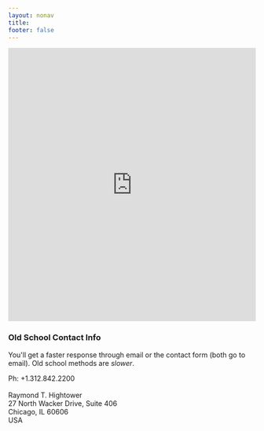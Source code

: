 ```yaml
---
layout: nonav
title: 
footer: false
---
```


<iframe height="557" allowTransparency="true" frameborder="0" scrolling="no" style="width:100%;border:none"  src="https://rayhightower.wufoo.com/embed/zzuj7f40zv17uz/"><a href="https://rayhightower.wufoo.com/forms/zzuj7f40zv17uz/">Fill out my Wufoo form!</a></iframe><div id="wuf-adv" style="font-family:inherit;font-size: small;color:#a7a7a7;text-align:center;display:block;"></div>


### Old School Contact Info

You'll get a faster response through email or the contact form (both go to email). Old school methods are _slower_.

Ph: +1.312.842.2200<br/>
&nbsp;<br/>
Raymond T. Hightower<br/>
27 North Wacker Drive, Suite 406<br/>
Chicago, IL 60606<br/>
USA<br/>


